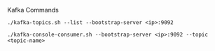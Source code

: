 Kafka Commands

`./kafka-topics.sh --list --bootstrap-server <ip>:9092`

`./kafka-console-consumer.sh --bootstrap-server <ip>:9092 --topic <topic-name>`
